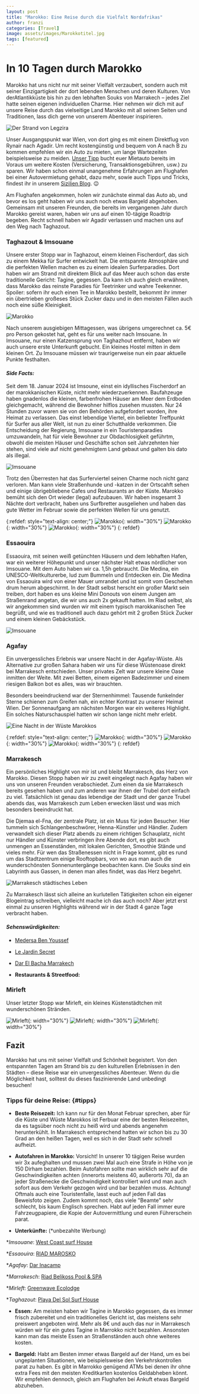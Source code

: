 ```yaml
---
layout: post
title: "Marokko: Eine Reise durch die Vielfalt Nordafrikas"
author: franzi
categories: [Travel]
image: assets/images/Marokkotitel.jpg
tags: [featured]
---
```


# In 10 Tagen durch Marokko 
Marokko hat uns nicht nur mit seiner Vielfalt verzaubert, sondern auch mit seiner Einzigartigkeit der dort lebenden Menschen und deren Kulturen. Von derAtlantikküste bis hin zu den lebhaften Souks von Marrakech – jedes Ziel hatte seinen eigenen individuellen Charme. Hier nehmen wir dich mit auf unsere Reise durch das vielseitige Land Marokko mit all seinen Seiten und Traditionen, lass dich gerne von unserem Abenteuer inspirieren.

![Der Strand von Legzira](/assets/images/Marokko2.jpg)

Unser Ausgangspunkt war Wien, von dort ging es mit einem Direktflug von Rynair nach Agadir. Um recht kostengünstig und bequem von A nach B zu kommen empfehlen wir ein Auto zu mieten, um lange Wartezeiten beispielsweise zu meiden. [Unser Tipp](#tipps) bucht euer Mietauto bereits im Voraus um weitere Kosten (Versicherung, Transaktionsgebühren, usw.) zu sparen. Wir haben schon einmal unangenehme Erfahrungen am Flughafen bei einer Autovermietung gehabt, dazu mehr, sowie auch Tipps und Tricks, findest ihr in unserem <a href="{% post_url 2023-11-01-sicily %}">Sizilien Blog</a>. 😉

Am Flughafen angekommen, holen wir zunächste einmal das Auto ab, und bevor es los geht haben wir uns auch noch etwas Bargeld abgehoben. Gemeinsam mit unseren Freunden, die bereits im vergangenen Jahr durch Marokko gereist waren, haben wir uns auf einen 10-tägige Roadtrip begeben. Recht schnell haben wir Agadir verlassen und machen uns auf den Weg nach Taghazout. 



### Taghazout & Imsouane

Unsere erster Stopp war in Taghazout, einem kleinen Fischerdorf, das sich zu einem Mekka für Surfer entwickelt hat. Die entspannte Atmosphäre und die perfekten Wellen machen es zu einem idealen Surferparadies. Dort haben wir am Strand mit direktem Blick auf das Meer auch schon das erste traditionelle Gericht: Tagine, gegessen. Da kann ich auch gleich erwähnen, dass Marokko das reinste Paradies für Teetrinker und wahre Teekenner. Spoiler: sofern ihr euch einen Tee in Marokko bestellt, bekommt ihr immer ein übertrieben großeses Stück Zucker dazu und in den meisten Fällen auch noch eine süße Kleinigkeit. 

![Marokko](/assets/images/Taghazout1.jpg)


Nach unserem ausgiebigen Mittagessen, was übrigens umgerechnet ca. 5€ pro Person gekostet hat, geht es für uns weiter nach Imsouane. In Imsouane, nur einen Katzensprung von Taghazhout entfernt, haben wir auch unsere erste Unterkunft gebucht. Ein kleines Hostel mitten in dem kleinen Ort. Zu Imsouane müssen wir traurigerweise nun ein paar aktuelle Punkte festhalten. 

#### *Side Facts:*

Seit dem 18. Januar 2024 ist Imsoune, einst ein idyllisches Fischerdorf an der marokkanischen Küste, nicht mehr wiederzuerkennen. Baufahzeuge haben gnadenlos die kleinen, farbenfrohen Häuser am Meer dem Erdboden gleichgemacht, während die Bewohner hilflos zusehen mussten. Nur 24 Stunden zuvor waren sie von den Behörden aufgefordert worden, ihre Heimat zu verlassen. Das einst lebendige Viertel, ein beliebter Treffpunkt für Surfer aus aller Welt, ist nun zu einer Schutthalde verkommen. Die Entscheidung der Regierung, Imsouane in ein Touristenparadies umzuwandeln, hat für viele Bewohner zur Obdachlosigkeit geführtm, obwohl die meisten Häuser und Geschäfte schon seit Jahrzehnten hier stehen, sind viele auf nicht genehmigtem Land gebaut und galten bis dato als illegal.

![Imsouane](/assets/images/Imsouane01.jpg)

Trotz den Überresten hat das Surferviertel seinen Charme noch nicht ganz verloren. Man kann viele Straßenhunde und -katzen in der Ortscahft sehen und einige übrigebliebene Cafes und Restaurants an der Küste. Marokko bemüht sich den Ort wieder (legal) aufzubauen. Wir haben insgesamt 3 Nächte dort verbracht, haben uns Surfbretter ausgeliehen und haben das gute Wetter im Februar sowie die perfekten Wellen für uns genutzt. 

{:refdef: style="text-align: center;"}
![Marokko](/assets/images/Imsouane02.jpg){: width="30%"}
![Marokko](/assets/images/Imsouane03.jpg){: width="30%"}
![Marokko](/assets/images/Imsouane04.jpg){: width="30%"}
{: refdef}

### Essaouira

Essaouira, mit seinen weiß getünchten Häusern und dem lebhaften Hafen, war ein weiterer Höhepunkt und unser nächster Halt etwas nördlicher von Imsouane. Mit dem Auto haben wir ca. 1,5h gebraucht. Die Medina, ein UNESCO-Weltkulturerbe, lud zum Bummeln und Entdecken ein. Die Medina von Essaouira wird von einer Mauer umrandet und ist somit vom Geschehen drum herum abgeschirmt. In der Stadt selbst herscht ein großer Markt sein treiben, dort haben es uns kleine Mini Donouts von einem Jungen am Straßenrand angetan, die wir uns auch 2x gekauft hatten. Im Riad selbst, als wir angekommen sind wurden wir mit einem typisch marokkanischen Tee begrüßt, und wie es traditionell auch dazu gehört mit 2 großen Stück Zucker und einem kleinen Gebäckstück. 

![Imsouane](/assets/images/Essouira.JPG)

### Agafay
Ein unvergessliches Erlebnis war unsere Nacht in der Agafay-Wüste. Als Alternative zur großen Sahara haben wir uns für diese Wüstenoase direkt bei Marrakesch entschieden. Unser privates Zelt war unsere kleine Oase inmitten der Weite. Mit zwei Betten, einem eigenen Badezimmer und einem riesigen Balkon bot es alles, was wir brauchten. 

Besonders beeindruckend war der Sternenhimmel: Tausende funkelnder Sterne schienen zum Greifen nah, ein echter Kontrast zu unserer Heimat Wien. Der Sonnenaufgang am nächsten Morgen war ein weiteres Highlight. Ein solches Naturschauspiel hatten wir schon lange nicht mehr erlebt. 

![Eine Nacht in der Wüste Marokkos](/assets/images/Agafay.jpg)


{:refdef: style="text-align: center;"}
![Marokko](/assets/images/Agafay02.jpg){: width="30%"}
![Marokko](/assets/images/Agafay03.jpg){: width="30%"}
![Marokko](/assets/images/Agafay04.jpg){: width="30%"}
{: refdef}




### Marrakesch 
Ein persönliches Highlight von mir ist und bleibt Marrakesch, das Herz von Marokko. Diesen Stopp haben wir zu zweit eingelegt nach Agafay haben wir uns von unseren Freunden verabschiedet. Zum einen da sie Marrakesch bereits gesehen haben und zum anderen war ihnen der Trubel dort einfach zu viel. Tatsächlich ist genau das lebendige der Stadt und der ganze Trubel abends das, was Marrakesch zum Leben erwecken lässt und was mich besonders beeindruckt hat. 

Die Djemaa el-Fna, der zentrale Platz, ist ein Muss für jeden Besucher. Hier tummeln sich Schlangenbeschwörer, Henna-Künstler und Händler. Zudem verwandelt sich dieser Platz abends zu einem richtigen Schauplatz, nicht nur Händler und Künster verbringen ihre Abende dort, es gibt auch unmengen an Essenständen, mit lokalen Gerichten, Smoothie Stände und vieles mehr. Für wen das Straßenessen nicht in Frage kommt, gibt es rund um das Stadtzentrum einige Rooftopbars, von wo aus man auch die wunderschönsten Sonnenuntergänge beobachten kann. Die Souks sind ein Labyrinth aus Gassen, in denen man alles findet, was das Herz begehrt.

![Marrakesch städtisches Leben](/assets/images/Marrakesch.jpg)


Zu Marrakesch lässt sich alleine an kurlutellen Tätigkeiten schon ein eigener Blogeintrag schreiben, vielleicht mache ich das auch noch? Aber jetzt erst einmal zu unseren Highlights während wir in der Stadt 4 ganze Tage verbracht haben. 


#### *Sehenswürdigkeiten:*

* <a href="https://www.medersabenyoussef.ma/en/">Medersa Ben Youssef</a> 

* <a href="https://lejardinsecretmarrakech.com/en/visiting">Le Jardin Secret</a> 

* <a href="https://darbacha.com/">Dar El Bacha Marrakech</a> 

* **Restaurants & Streetfood:** 


### Mirleft

Unser letzter Stopp war Mirleft, ein kleines Küstenstädtchen mit wunderschönen Stränden.

![Mirleft](/assets/images/Mirleft.jpg){: width="30%"}
![Mirleft](/assets/images/Mirleft.jpg){: width="30%"}
![Mirleft](/assets/images/Mirleft.jpg){: width="30%"}

## Fazit

Marokko hat uns mit seiner Vielfalt und Schönheit begeistert. Von den entspannten Tagen am Strand bis zu den kulturellen Erlebnissen in den Städten – diese Reise war ein unvergessliches Abenteuer. Wenn du die Möglichkeit hast, solltest du dieses faszinierende Land unbedingt besuchen!

### Tipps für deine Reise: {#tipps}

* **Beste Reisezeit:** Ich kann nur für den Monat Februar sprechen, aber für die Küste und Wüste Marokkos ist Ferbuar eine der besten Reisezeiten, da es tagsüber noch nicht zu heiß wird und abends angenehm herunterkühlt. In Marrakesch entsprechend hatten wir schon bis zu 30 Grad an den heißen Tagen, weil es sich in der Stadt sehr schnell aufheizt. 

* **Autofahren in Marokko:** Vorsicht! In unserer 10 tägigen Reise wurden wir 3x aufeghalten und mussen zwei Mal auch eine Strafe in Höhe von je 150 Dirham bezahlen. Beim Autofahren sollte man wirklich sehr auf die Geschwindigkeiten achten (innerorts meistens 40, außerorts 70), da an jeder Straßenecke die Geschwindigkeit kontrolliert wird und man auch sofort aus dem Verkehr gezogen wird und bar bezahlen muss. Achtung! Oftmals auch eine Touristenfalle, lasst euch auf jeden Fall das Beweisfoto zeigen. Zudem kommt noch, das viele "Beamte" sehr schlecht, bis kaum Englisch sprechen. Habt auf jeden Fall immer eure Fahrzeugpapiere, die Kopie der Autovermittlung und euren Führerschein parat. 

* **Unterkünfte:** (*unbezahlte Werbung)

**Imsouane*: <a href="https://www.booking.com/hotel/ma/west-coast-surf-house.de.html?aid=318615&label=New_German_DE_AT_20153732905-bAGZImyWIwAcHUE7NtclzgS640874806222%3Apl%3Ata%3Ap1%3Ap2%3Aac%3Aap%3Aneg%3Afi%3Atidsa-64415224945%3Alp9197050%3Ali%3Adec%3Adm%3Aag20153732905%3Acmp313773625&sid=d46da9703776ae5b26c90d4a22bed9e3&dest_id=-20013;dest_type=city;dist=0;group_adults=2;group_children=0;hapos=1;hpos=1;no_rooms=1;req_adults=2;req_children=0;room1=A%2CA;sb_price_type=total;sr_order=upsort_saved;srepoch=1724066046;srpvid=de1c4efc0ce5008a;type=total;ucfs=1&)">West Coast surf House</a> 


**Essaouira*: <a href="https://www.booking.com/hotel/ma/riad-marosko-essaouira.de.html?label=New_German_DE_AT_20153732905-bAGZImyWIwAcHUE7NtclzgS640874806222%3Apl%3Ata%3Ap1%3Ap2%3Aac%3Aap%3Aneg%3Afi%3Atidsa-64415224945%3Alp9197050%3Ali%3Adec%3Adm%3Aag20153732905%3Acmp313773625&sid=d46da9703776ae5b26c90d4a22bed9e3&aid=318615&ucfs=1&arphpl=1&dest_id=5893731&dest_type=hotel&group_adults=2&req_adults=2&no_rooms=1&group_children=0&req_children=0&hpos=1&hapos=1&sr_order=upsort_saved&srpvid=622f4f29e177001c&srepoch=1724066134&from_sustainable_property_sr=1&from=searchresults">RIAD MAROSKO</a> 


**Agafay*: <a href="https://www.booking.com/hotel/ma/dar-inacamp.de.html?aid=318615&label=New_German_DE_AT_20153732905-bAGZImyWIwAcHUE7NtclzgS640874806222%3Apl%3Ata%3Ap1%3Ap2%3Aac%3Aap%3Aneg%3Afi%3Atidsa-64415224945%3Alp9197050%3Ali%3Adec%3Adm%3Aag20153732905%3Acmp313773625&sid=d46da9703776ae5b26c90d4a22bed9e3&dest_id=-31762;dest_type=city;dist=0;group_adults=2;group_children=0;hapos=10;hpos=10;no_rooms=1;req_adults=2;req_children=0;room1=A%2CA;sb_price_type=total;sr_order=upsort_saved;srepoch=1724066313;srpvid=179a4f7f01eb00aa;type=total;ucfs=1&">Dar Inacamp</a> 


**Marrakesch*: <a href="https://www.booking.com/hotel/ma/riad-belikoss.de.html?aid=318615&label=New_German_DE_AT_20153732905-bAGZImyWIwAcHUE7NtclzgS640874806222%3Apl%3Ata%3Ap1%3Ap2%3Aac%3Aap%3Aneg%3Afi%3Atidsa-64415224945%3Alp9197050%3Ali%3Adec%3Adm%3Aag20153732905%3Acmp313773625&sid=d46da9703776ae5b26c90d4a22bed9e3&dest_id=-38833;dest_type=city;dist=0;group_adults=2;group_children=0;hapos=1;hpos=1;no_rooms=1;req_adults=2;req_children=0;room1=A%2CA;sb_price_type=total;sr_order=upsort_saved;srepoch=1724066245;srpvid=96ec4f60f78400a8;type=total;ucfs=1&">Riad Belikoss Pool & SPA</a>


**Mirleft*: <a href="https://www.booking.com/hotel/ma/greenwave-ecolodge.de.html?label=New_German_DE_AT_20153732905-bAGZImyWIwAcHUE7NtclzgS640874806222%3Apl%3Ata%3Ap1%3Ap2%3Aac%3Aap%3Aneg%3Afi%3Atidsa-64415224945%3Alp9197050%3Ali%3Adec%3Adm%3Aag20153732905%3Acmp313773625&sid=d46da9703776ae5b26c90d4a22bed9e3&aid=318615&ucfs=1&arphpl=1&dest_id=2770364&dest_type=hotel&group_adults=2&req_adults=2&no_rooms=1&group_children=0&req_children=0&hpos=1&hapos=1&sr_order=upsort_saved&srpvid=1a814f3c1bb30965&srepoch=1724066171&from_sustainable_property_sr=1&from=searchresults">Greenwave Ecolodge</a> 


**Taghazout*: <a href="https://www.booking.com/hotel/ma/playa-del-sol.de.html?aid=318615&label=New_German_DE_AT_20153732905-bAGZImyWIwAcHUE7NtclzgS640874806222%3Apl%3Ata%3Ap1%3Ap2%3Aac%3Aap%3Aneg%3Afi%3Atidsa-64415224945%3Alp9197050%3Ali%3Adec%3Adm%3Aag20153732905%3Acmp313773625&sid=d46da9703776ae5b26c90d4a22bed9e3&dist=0;group_adults=2;group_children=0;hapos=1;hpos=1;no_rooms=1;req_adults=2;req_children=0;room1=A%2CA;sb_price_type=total;sr_order=upsort_saved;srepoch=1724066352;srpvid=54e24f964ef2018e;type=total;ucfs=1&">Playa Del Sol Surf House</a> 


* **Essen:**
Am meisten haben wir Tagine in Marokko gegessen, da es immer frisch zubereitet und ein traditionelles Gericht ist, das meistens sehr preiswert angeboten wird. Mehr als 8€ und auch das nur in Marrakesch würden wir für ein gutes Tagine in Marrokko nicht bezahlen. Ansonsten kann man das meiste Essen an Straßenständen auch ohne weiteres kosten. 


* **Bargeld:** 
Habt am Besten immer etwas Bargeld auf der Hand, um es bei ungeplanten Situationen, wie beispielsweise den Verkehrskontrollen parat zu haben. Es gibt in Marrokko genügend ATMs bei denen ihr ohne extra Fees mit den meisten Kreditkarten kostenlos Geldabheben könnt. Wir empfehlen dennoch, gleich am Flughafen bei Ankuft etwas Bargeld abzuheben. 

